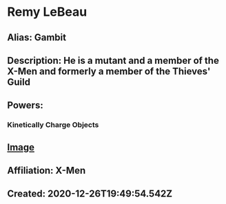 # Remy LeBeau
## Alias: Gambit
## Description: He is a mutant and a member of the X-Men and formerly a member of the Thieves' Guild
## Powers:
### Kinetically Charge Objects
## [Image](https://cdn.glitch.com/6137de19-12c5-43e0-9704-2252d809dcfb%2FGambit.png)
## Affiliation: X-Men
## Created: 2020-12-26T19:49:54.542Z